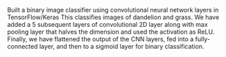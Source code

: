 Built a binary image classifier using convolutional neural network layers in TensorFlow/Keras
This classifies images of dandelion and grass.
We have added a 5 subsequent layers of convolutional 2D layer along with max pooling layer that halves the dimension  and used the activation as ReLU.
Finally, we have flattened the output of the CNN layers, fed into a fully-connected layer, and then to a sigmoid layer for binary classification.
